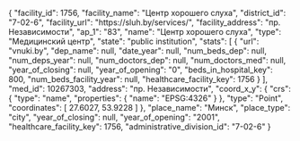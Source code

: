 {
    "facility_id": 1756,
    "facility_name": "Центр хорошего слуха",
    "district_id": "7-02-6",
    "facility_url": "https:\/\/sluh.by\/services\/",
    "facility_address": "пр. Независимости",
    "ap_1": "83",
    "name": "Центр хорошего слуха",
    "type": "Медицинский центр",
    "state": "public institution",
    "stats": [
        {
            "url": "vnuki.by",
            "dep_name": null,
            "date_year": null,
            "num_beds_dep": null,
            "num_deps_year": null,
            "num_doctors_dep": null,
            "num_doctors_med": null,
            "year_of_closing": null,
            "year_of_opening": "0",
            "beds_in_hospital_key": 800,
            "num_beds_facility_year": null,
            "healthcare_facility_key": 1756
        }
    ],
    "med_id": 10267303,
    "address": "пр. Независимости",
    "coord_x_y": {
        "crs": {
            "type": "name",
            "properties": {
                "name": "EPSG:4326"
            }
        },
        "type": "Point",
        "coordinates": [
            27.6027,
            53.9228
        ]
    },
    "place_name": "Минск",
    "place_type": "city",
    "year_of_closing": null,
    "year_of_opening": "2001",
    "healthcare_facility_key": 1756,
    "administrative_division_id": "7-02-6"
}